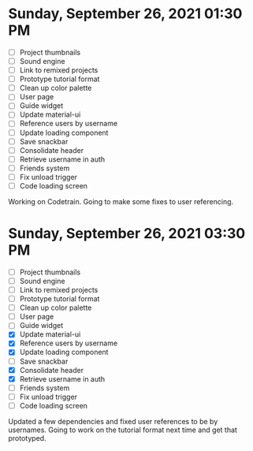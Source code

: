 # Sunday, September 26, 2021 01:30 PM
- [ ] Project thumbnails
- [ ] Sound engine
- [ ] Link to remixed projects
- [ ] Prototype tutorial format
- [ ] Clean up color palette
- [ ] User page
- [ ] Guide widget
- [ ] Update material-ui
- [ ] Reference users by username
- [ ] Update loading component
- [ ] Save snackbar
- [ ] Consolidate header
- [ ] Retrieve username in auth
- [ ] Friends system
- [ ] Fix unload trigger
- [ ] Code loading screen

Working on Codetrain. Going to make some fixes to user referencing.

# Sunday, September 26, 2021 03:30 PM
- [ ] Project thumbnails
- [ ] Sound engine
- [ ] Link to remixed projects
- [ ] Prototype tutorial format
- [ ] Clean up color palette
- [ ] User page
- [ ] Guide widget
- [X] Update material-ui
- [X] Reference users by username
- [X] Update loading component
- [ ] Save snackbar
- [X] Consolidate header
- [X] Retrieve username in auth
- [ ] Friends system
- [ ] Fix unload trigger
- [ ] Code loading screen

Updated a few dependencies and fixed user references to be by usernames.
Going to work on the tutorial format next time and get that prototyped.
